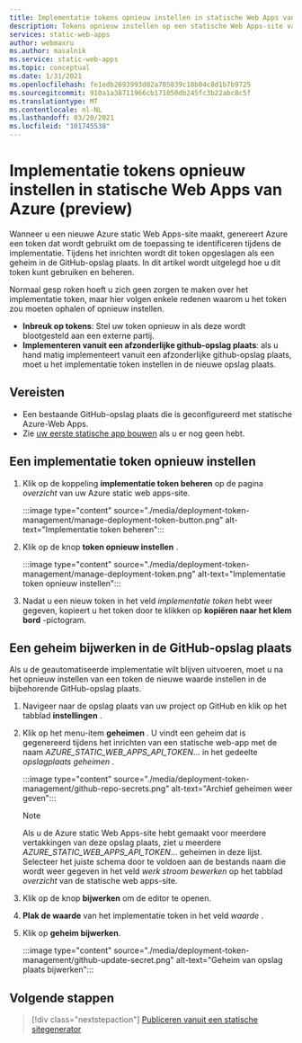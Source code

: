 ```yaml
---
title: Implementatie tokens opnieuw instellen in statische Web Apps van Azure (preview)
description: Tokens opnieuw instellen op een statische Web Apps-site van Azure
services: static-web-apps
author: webmaxru
ms.author: masalnik
ms.service: static-web-apps
ms.topic: conceptual
ms.date: 1/31/2021
ms.openlocfilehash: fe1edb2693993d02a705039c18b04c8d1b7b9725
ms.sourcegitcommit: 910a1a38711966cb171050db245fc3b22abc8c5f
ms.translationtype: MT
ms.contentlocale: nl-NL
ms.lasthandoff: 03/20/2021
ms.locfileid: "101745538"
---
```

# <a name="reset-deployment-tokens-in-azure-static-web-apps-preview"></a>Implementatie tokens opnieuw instellen in statische Web Apps van Azure (preview)

Wanneer u een nieuwe Azure static Web Apps-site maakt, genereert Azure een token dat wordt gebruikt om de toepassing te identificeren tijdens de implementatie. Tijdens het inrichten wordt dit token opgeslagen als een geheim in de GitHub-opslag plaats. In dit artikel wordt uitgelegd hoe u dit token kunt gebruiken en beheren.

Normaal gesp roken hoeft u zich geen zorgen te maken over het implementatie token, maar hier volgen enkele redenen waarom u het token zou moeten ophalen of opnieuw instellen.

* **Inbreuk op tokens**: Stel uw token opnieuw in als deze wordt blootgesteld aan een externe partij.
* **Implementeren vanuit een afzonderlijke github-opslag plaats**: als u hand matig implementeert vanuit een afzonderlijke github-opslag plaats, moet u het implementatie token instellen in de nieuwe opslag plaats.

## <a name="prerequisites"></a>Vereisten

- Een bestaande GitHub-opslag plaats die is geconfigureerd met statische Azure-Web Apps.
- Zie [uw eerste statische app bouwen](getting-started.md) als u er nog geen hebt.

## <a name="reset-a-deployment-token"></a>Een implementatie token opnieuw instellen

1. Klik op de koppeling **implementatie token beheren** op de pagina _overzicht_ van uw Azure static web apps-site.

    :::image type="content" source="./media/deployment-token-management/manage-deployment-token-button.png" alt-text="Implementatie token beheren":::

1. Klik op de knop **token opnieuw instellen** .

    :::image type="content" source="./media/deployment-token-management/manage-deployment-token.png" alt-text="Implementatie token opnieuw instellen":::

1. Nadat u een nieuw token in het veld _implementatie token_ hebt weer gegeven, kopieert u het token door te klikken op **kopiëren naar het klem bord** -pictogram.


## <a name="update-a-secret-in-the-github-repository"></a>Een geheim bijwerken in de GitHub-opslag plaats

Als u de geautomatiseerde implementatie wilt blijven uitvoeren, moet u na het opnieuw instellen van een token de nieuwe waarde instellen in de bijbehorende GitHub-opslag plaats.

1. Navigeer naar de opslag plaats van uw project op GitHub en klik op het tabblad **instellingen** .
1. Klik op het menu-item **geheimen** . U vindt een geheim dat is gegenereerd tijdens het inrichten van een statische web-app met de naam _AZURE_STATIC_WEB_APPS_API_TOKEN_... in het gedeelte _opslagplaats geheimen_ .

    :::image type="content" source="./media/deployment-token-management/github-repo-secrets.png" alt-text="Archief geheimen weer geven":::

    > [!NOTE]
    > Als u de Azure static Web Apps-site hebt gemaakt voor meerdere vertakkingen van deze opslag plaats, ziet u meerdere _AZURE_STATIC_WEB_APPS_API_TOKEN_... geheimen in deze lijst. Selecteer het juiste schema door te voldoen aan de bestands naam die wordt weer gegeven in het veld _werk stroom bewerken_ op het tabblad _overzicht_ van de statische web apps-site.

1. Klik op de knop **bijwerken** om de editor te openen.
1. **Plak de waarde** van het implementatie token in het veld _waarde_ .
1. Klik op **geheim bijwerken**.

    :::image type="content" source="./media/deployment-token-management/github-update-secret.png" alt-text="Geheim van opslag plaats bijwerken":::

## <a name="next-steps"></a>Volgende stappen

> [!div class="nextstepaction"]
> [Publiceren vanuit een statische sitegenerator](publish-gatsby.md)
